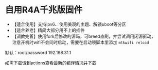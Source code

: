 # 自用R4A千兆版固件

- 【适合使用】支持ipv6、使用美观的主题、解锁uboot等分区
- 【适合养老】精简大部分用不上的插件
- 【调教完善】使用fork后修改的源码，可breed直刷，并尝试调用闭源驱动，注意开机时wifi不会同时启动，需要在启动项脚本里添加 `mtkwifi reload`

默认：root/password 192.168.31.1

如需下载请到actions查看最新的编译情况并下载
